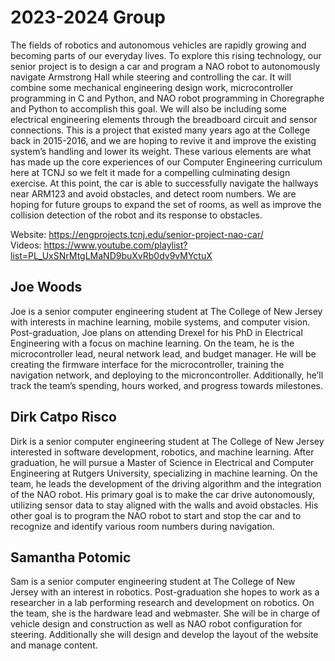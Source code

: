 # 2023-2024 Group 

The fields of robotics and autonomous vehicles are rapidly growing and becoming parts of our everyday lives. To explore this rising technology, our senior project is to design a car and program a NAO robot to autonomously navigate Armstrong Hall while steering and controlling the car. It will combine some mechanical engineering design work, microcontroller programming in C and Python, and NAO robot programming in Choregraphe and Python to accomplish this goal. We will also be including some electrical engineering elements through the breadboard circuit and sensor connections. This is a project that existed many years ago at the College back in 2015-2016, and we are hoping to revive it and improve the existing system’s handling and lower its weight. These various elements are what has made up the core experiences of our Computer Engineering curriculum here at TCNJ so we felt it made for a compelling culminating design exercise. At this point, the car is able to successfully navigate the hallways near ARM123 and avoid obstacles, and detect room numbers. We are hoping for future groups to expand the set of rooms, as well as improve the collision detection of the robot and its response to obstacles.

Website: https://engprojects.tcnj.edu/senior-project-nao-car/  
Videos: https://www.youtube.com/playlist?list=PL_UxSNrMtgLMaND9buXvRb0dv9vMYctuX

## Joe Woods
Joe is a senior computer engineering student at The College of New Jersey with interests in machine learning, mobile systems, and computer vision. Post-graduation, Joe plans on attending Drexel for his PhD in Electrical Engineering with a focus on machine learning. On the team, he is the microcontroller lead, neural network lead, and budget manager. He will be creating the firmware interface for the microcontroller, training the navigation network, and deploying to the microncontroller. Additionally, he’ll track the team’s spending, hours worked, and progress towards milestones.

## Dirk Catpo Risco
Dirk is a senior computer engineering student at The College of New Jersey interested in software development, robotics, and machine learning. After graduation, he will pursue a Master of Science in Electrical and Computer Engineering at Rutgers University, specializing in machine learning. On the team, he leads the development of the driving algorithm and the integration of the NAO robot. His primary goal is to make the car drive autonomously, utilizing sensor data to stay aligned with the walls and avoid obstacles. His other goal is to program the NAO robot to start and stop the car and to recognize and identify various room numbers during navigation.

## Samantha Potomic 
Sam is a senior computer engineering student at The College of New Jersey with an interest in robotics. Post-graduation she hopes to work as a researcher in a lab performing research and development on robotics. On the team, she is the hardware lead and webmaster. She will be in charge of vehicle design and construction as well as NAO robot configuration for steering. Additionally she will design and develop the layout of the website and manage content.
